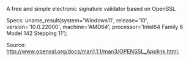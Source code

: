 A free and simple electronic signature validator based on OpenSSL 

Specs:  uname_result(system='Windows11',  release='10',  version='10.0.22000',  machine='AMD64',  processor='Intel64 Family 6 Model 142 Stepping 11');


Source: http://www.openssl.org/docs/man1.1.1/man3/OPENSSL_Applink.html;
